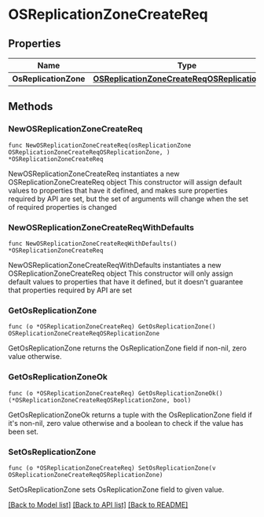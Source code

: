 # OSReplicationZoneCreateReq

## Properties

Name | Type | Description | Notes
------------ | ------------- | ------------- | -------------
**OsReplicationZone** | [**OSReplicationZoneCreateReqOSReplicationZone**](OSReplicationZoneCreateReqOSReplicationZone.md) |  | 

## Methods

### NewOSReplicationZoneCreateReq

`func NewOSReplicationZoneCreateReq(osReplicationZone OSReplicationZoneCreateReqOSReplicationZone, ) *OSReplicationZoneCreateReq`

NewOSReplicationZoneCreateReq instantiates a new OSReplicationZoneCreateReq object
This constructor will assign default values to properties that have it defined,
and makes sure properties required by API are set, but the set of arguments
will change when the set of required properties is changed

### NewOSReplicationZoneCreateReqWithDefaults

`func NewOSReplicationZoneCreateReqWithDefaults() *OSReplicationZoneCreateReq`

NewOSReplicationZoneCreateReqWithDefaults instantiates a new OSReplicationZoneCreateReq object
This constructor will only assign default values to properties that have it defined,
but it doesn't guarantee that properties required by API are set

### GetOsReplicationZone

`func (o *OSReplicationZoneCreateReq) GetOsReplicationZone() OSReplicationZoneCreateReqOSReplicationZone`

GetOsReplicationZone returns the OsReplicationZone field if non-nil, zero value otherwise.

### GetOsReplicationZoneOk

`func (o *OSReplicationZoneCreateReq) GetOsReplicationZoneOk() (*OSReplicationZoneCreateReqOSReplicationZone, bool)`

GetOsReplicationZoneOk returns a tuple with the OsReplicationZone field if it's non-nil, zero value otherwise
and a boolean to check if the value has been set.

### SetOsReplicationZone

`func (o *OSReplicationZoneCreateReq) SetOsReplicationZone(v OSReplicationZoneCreateReqOSReplicationZone)`

SetOsReplicationZone sets OsReplicationZone field to given value.



[[Back to Model list]](../README.md#documentation-for-models) [[Back to API list]](../README.md#documentation-for-api-endpoints) [[Back to README]](../README.md)


